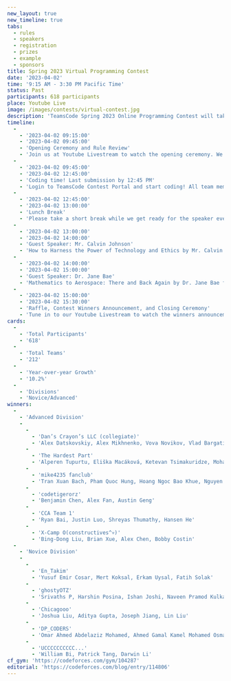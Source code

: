 ```yaml
---
new_layout: true
new_timeline: true
tabs:
  - rules
  - speakers
  - registration
  - prizes
  - example
  - sponsors
title: Spring 2023 Virtual Programming Contest
date: '2023-04-02'
time: '9:15 AM - 3:30 PM Pacific Time'
status: Past
participants: 618 participants
place: Youtube Live
image: /images/contests/virtual-contest.jpg
description: 'TeamsCode Spring 2023 Online Programming Contest will take place on Sunday, April 2nd, from 9:15 AM to 3:30 PM (Pacific Time) through a Youtube livestream! Computer science students are welcomed to join this competitive programming experience! Teams of up to 4 students will spend 3 hours solving interesting algorithmic problems. There will be two divisions: Novice and Advanced. Thousands of dollars worth of prizes will be given out, including placement awards, raffle prizes, and more! Only pre-college participants are eligible for prizes.'
timeline:
  -
    - '2023-04-02 09:15:00'
    - '2023-04-02 09:45:00'
    - 'Opening Ceremony and Rule Review'
    - 'Join us at Youtube Livestream to watch the opening ceremony. We will also be going over the rules of the contest.'
  -
    - '2023-04-02 09:45:00'
    - '2023-04-02 12:45:00'
    - 'Coding time! Last submission by 12:45 PM'
    - 'Login to TeamsCode Contest Portal and start coding! All team members can submit solutions and get instant feedbacks until 12:45 PM.'
  -
    - '2023-04-02 12:45:00'
    - '2023-04-02 13:00:00'
    - 'Lunch Break'
    - 'Please take a short break while we get ready for the speaker events. If you need, feel free to eat lunch while listening to the speakers.'
  -
    - '2023-04-02 13:00:00'
    - '2023-04-02 14:00:00'
    - 'Guest Speaker: Mr. Calvin Johnson'
    - 'How to Harness the Power of Technology and Ethics by Mr. Calvin Johnson.'
  -
    - '2023-04-02 14:00:00'
    - '2023-04-02 15:00:00'
    - 'Guest Speaker: Dr. Jane Bae'
    - 'Mathematics to Aerospace: There and Back Again by Dr. Jane Bae from Caltech.'
  -
    - '2023-04-02 15:00:00'
    - '2023-04-02 15:30:00'
    - 'Raffle, Contest Winners Announcement, and Closing Ceremony'
    - 'Tune in to our Youtube Livestream to watch the winners announcement, raffle, and our final closing ceremony.'
cards:
  -
    - 'Total Participants'
    - '618'
  -
    - 'Total Teams'
    - '212'
  -
    - 'Year-over-year Growth'
    - '10.2%'
  -
    - 'Divisions'
    - 'Novice/Advanced'
winners:
  -
    - 'Advanced Division'
    -
      -
        - 'Dan’s Crayon’s LLC (collegiate)'
        - 'Alex Datskovskiy, Alex Mikhnenko, Vova Novikov, Vlad Bargatin'
      -
        - 'The Hardest Part'
        - 'Alperen Tupurtu, Eliška Macáková, Ketevan Tsimakuridze, Mohamed Bakry'
      -
        - 'mike4235 fanclub'
        - 'Tran Xuan Bach, Pham Quoc Hung, Hoang Ngoc Bao Khue, Nguyen Quang Minh'
      -
        - 'codetigerorz'
        - 'Benjamin Chen, Alex Fan, Austin Geng'
      -
        - 'CCA Team 1'
        - 'Ryan Bai, Justin Luo, Shreyas Thumathy, Hansen He'
      -
        - 'X-Camp O(constructives^💀)'
        - 'Bing-Dong Liu, Brian Xue, Alex Chen, Bobby Costin'
  -
    - 'Novice Division'
    -
      -
        - 'En_Takim'
        - 'Yusuf Emir Cosar, Mert Koksal, Erkam Uysal, Fatih Solak'
      -
        - 'ghostyOTZ'
        - 'Srivaths P, Harshin Posina, Ishan Joshi, Naveen Pramod Kulkarni'
      -
        - 'Chicagooo'
        - 'Joshua Liu, Aditya Gupta, Joseph Jiang, Lin Liu'
      -
        - 'DP_CODERS'
        - 'Omar Ahmed Abdelaziz Mohamed, Ahmed Gamal Kamel Mohamed Osman'
      -
        - 'UCCCCCCCCCC...'
        - 'William Bi, Patrick Tang, Darwin Li'
cf_gym: 'https://codeforces.com/gym/104287'
editorial: 'https://codeforces.com/blog/entry/114806'
---
```


